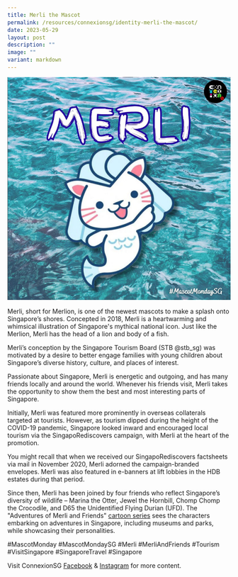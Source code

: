 ```yaml
---
title: Merli the Mascot
permalink: /resources/connexionsg/identity-merli-the-mascot/
date: 2023-05-29
layout: post
description: ""
image: ""
variant: markdown
---
```

![](/images/connexionsg/2023/merli%20our%20mascot.png)

Merli, short for Merlion, is one of the newest mascots to make a splash onto Singapore’s shores. Concepted in 2018, Merli is a heartwarming and whimsical illustration of Singapore's mythical national icon. Just like the Merlion, Merli has the head of a lion and body of a fish.

Merli’s conception by the Singapore Tourism Board (STB @stb_sg) was motivated by a desire to better engage families with young children about Singapore’s diverse history, culture, and places of interest.

Passionate about Singapore, Merli is energetic and outgoing, and has many friends locally and around the world. Whenever his friends visit, Merli takes the opportunity to show them the best and most interesting parts of Singapore.

Initially, Merli was featured more prominently in overseas collaterals targeted at tourists. However, as tourism dipped during the height of the COVID-19 pandemic, Singapore looked inward and encouraged local tourism via the SingapoRediscovers campaign, with Merli at the heart of the promotion.

You might recall that when we received our SingapoRediscovers factsheets via mail in November 2020, Merli adorned the campaign-branded envelopes. Merli was also featured in e-banners at lift lobbies in the HDB estates during that period.

Since then, Merli has been joined by four friends who reflect Singapore’s diversity of wildlife – Marina the Otter, Jewel the Hornbill, Chomp Chomp the Crocodile, and D65 the Unidentified Flying Durian (UFD). The "Adventures of Merli and Friends" [cartoon series](https://www.youtube.com/watch?v=3uD8LPjtuos&list=PL2WeSpSCs2h8gBpeO2HLczCTUrz4spgQ2) sees the characters embarking on adventures in Singapore, including museums and parks, while showcasing their personalities.

#MascotMonday #MascotMondaySG #Merli #MerliAndFriends #Tourism #VisitSingapore #SingaporeTravel #Singapore

Visit ConnexionSG [Facebook](https://www.facebook.com/ConnexionSG) & [Instagram](https://www.instagram.com/connexionsg/) for more content.